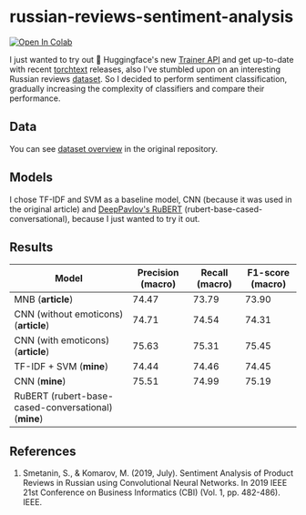 # russian-reviews-sentiment-analysis

[![Open In Colab](https://colab.research.google.com/assets/colab-badge.svg)]()

I just wanted to try out :hugs: Huggingface's new [Trainer API](https://huggingface.co/transformers/main_classes/trainer.html) and get up-to-date with recent [torchtext](https://pytorch.org/text/) releases, also I've stumbled upon on an interesting Russian reviews [dataset](https://github.com/sismetanin/rureviews). So I decided to perform sentiment classification, gradually increasing the complexity of classifiers and compare their performance.

## Data

You can see [dataset overview](https://github.com/sismetanin/rureviews#dataset-overview) in the original repository.

## Models

I chose TF-IDF and SVM as a baseline model, CNN (because it was used in the original article) and [DeepPavlov's RuBERT](https://huggingface.co/DeepPavlov/rubert-base-cased-conversational) (rubert-base-cased-conversational), because I just wanted to try it out.

## Results

| Model                                               | Precision (macro) | Recall (macro) | F1-score (macro) |
| --------------------------------------------------- | ----------------- | -------------- | ---------------- |
| MNB (**article**)                                   | 74.47             | 73.79          | 73.90            |
| CNN (without emoticons) (**article**)               | 74.71             | 74.54          | 74.31            |
| CNN (with emoticons) (**article**)                  | 75.63             | 75.31          | 75.45            |
| TF-IDF + SVM (**mine**)                             | 74.44             | 74.46          | 74.45            |
| CNN (**mine**)                                      | 75.51             | 74.99          | 75.19            |
| RuBERT (rubert-base-cased-conversational) (**mine**)|                   |                |                  |

## References
1. Smetanin, S., & Komarov, M. (2019, July). Sentiment Analysis of Product Reviews in Russian using Convolutional Neural Networks. In 2019 IEEE 21st Conference on Business Informatics (CBI) (Vol. 1, pp. 482-486). IEEE.
